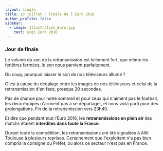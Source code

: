 ```yaml
---
layout: single
title: 10 juillet - Finale de l'Euro 2016
author_profile: false
sidebar:
  - image: Illustration_Euro.jpg
    text: Logo Euro 2016
---
```


### Jour de finale

Le volume du son de la retransmission est tellement fort, que même les fenêtres fermées, le son nous parvient
parfaitement.

Du coup, pourquoi laisser le son de nos téléviseurs allumé ?

C'est à cause du décalage entre les images de nos téléviseurs et celui de la retransmission d'en face,
presque 20 secondes.

Pas de chance pour notre sommeil et pour ceux qui n'aiment pas le football, les deux équipes n'arrivent pas
à se départager, et nous voilà parti pour des prolongations. Fin de la retransmission vers 23h40.

Et dire que pendant tout l'Euro 2016, les **retransmissions en plein air** des matchs étaient **interdites dans toute la France**.

Durant toute la compétition, les retransmissions ont été signalées à Allô Toulouse à plusieurs reprises.
Certainement que l'exploitant n'a pas bien compris la consigne du Préfet, ou alors ce secteur n'est pas en France.
